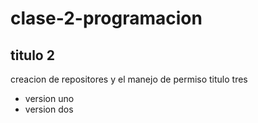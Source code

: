 # clase-2-programacion
## titulo 2 
creacion de repositores y el manejo de permiso 
titulo tres 
- version uno
- version dos 
